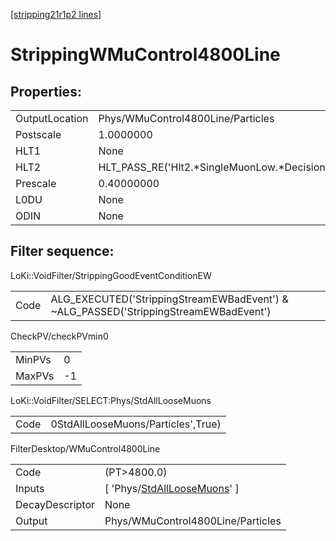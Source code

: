 [[stripping21r1p2 lines]](./stripping21r1p2-index)

# StrippingWMuControl4800Line

## Properties:

|                |                                                |
|----------------|------------------------------------------------|
| OutputLocation | Phys/WMuControl4800Line/Particles              |
| Postscale      | 1.0000000                                      |
| HLT1           | None                                           |
| HLT2           | HLT_PASS_RE('Hlt2.\*SingleMuonLow.\*Decision') |
| Prescale       | 0.40000000                                     |
| L0DU           | None                                           |
| ODIN           | None                                           |

## Filter sequence:

LoKi::VoidFilter/StrippingGoodEventConditionEW

|      |                                                                                      |
|------|--------------------------------------------------------------------------------------|
| Code | ALG_EXECUTED('StrippingStreamEWBadEvent') & ~ALG_PASSED('StrippingStreamEWBadEvent') |

CheckPV/checkPVmin0

|        |     |
|--------|-----|
| MinPVs | 0   |
| MaxPVs | -1  |

LoKi::VoidFilter/SELECT:Phys/StdAllLooseMuons

|      |                                    |
|------|------------------------------------|
| Code | 0StdAllLooseMuons/Particles',True) |

FilterDesktop/WMuControl4800Line

|                 |                                                                                     |
|-----------------|-------------------------------------------------------------------------------------|
| Code            | (PT\>4800.0)                                                                        |
| Inputs          | [ 'Phys/[StdAllLooseMuons](./stripping21r1p2-commonparticles-stdallloosemuons)' ] |
| DecayDescriptor | None                                                                                |
| Output          | Phys/WMuControl4800Line/Particles                                                   |
